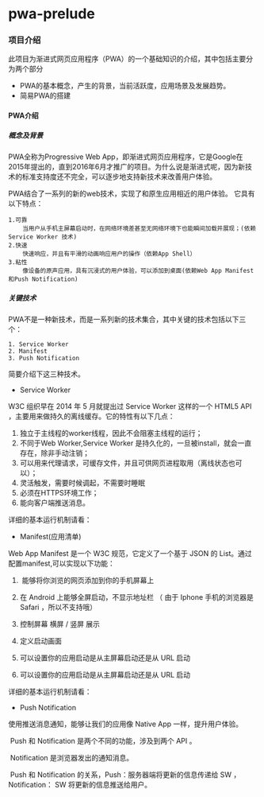 # pwa-prelude

### 项目介绍
此项目为渐进式网页应用程序（PWA）的一个基础知识的介绍，其中包括主要分为两个部分

* PWA的基本概念，产生的背景，当前活跃度，应用场景及发展趋势。
* 简易PWA的搭建

#### PWA介绍
##### 概念及背景
PWA全称为Progressive Web App，即渐进式网页应用程序，它是Google在2015年提出的，直到2016年6月才推广的项目。为什么说是渐进式呢，因为新技术的标准支持度还不完全，可以逐步地支持新技术来改善用户体验。

PWA结合了一系列的新的web技术，实现了和原生应用相近的用户体验。
它具有以下特点：

	1.可靠
		当用户从手机主屏幕启动时，在网络环境差甚至无网络环境下也能瞬间加载并展现；(依赖Service Worker 技术)
	2.快速
		快速响应，并且有平滑的动画响应用户的操作（依赖App Shell）
	3.粘性
		像设备的原声应用，具有沉浸式的用户体验，可以添加到桌面(依赖Web App Manifest和Push Notification)

##### 关键技术
PWA不是一种新技术，而是一系列新的技术集合，其中关键的技术包括以下三个：

	1. Service Worker
	2. Manifest
	3. Push Notification

简要介绍下这三种技术。

* Service Worker

W3C 组织早在 2014 年 5 月就提出过 Service Worker 这样的一个 HTML5 API ，主要用来做持久的离线缓存。它的特性有以下几点：

1. 独立于主线程的worker线程，因此不会阻塞主线程的运行；
2. 不同于Web Worker,Service Worker 是持久化的，一旦被install，就会一直存在，除非手动注销；
3. 可以用来代理请求，可缓存文件，并且可供网页进程取用（离线状态也可以）；
4. 灵活触发，需要时候调起，不需要时睡眠
5. 必须在HTTPS环境工作；
6. 能向客户端推送消息。

详细的基本运行机制请看：


* Manifest(应用清单)

Web App Manifest 是一个 W3C 规范，它定义了一个基于 JSON 的 List。通过配置manifest,可以实现以下功能：

1. ​ 能够将你浏览的网页添加到你的手机屏幕上

2.  在 Android 上能够全屏启动，不显示地址栏 （ 由于 Iphone 手机的浏览器是 Safari ，所以不支持哦）
3. 控制屏幕 横屏 / 竖屏 展示
4. 定义启动画面
5. 可以设置你的应用启动是从主屏幕启动还是从 URL 启动
6. 可以设置你的应用启动是从主屏幕启动还是从 URL 启动

详细的基本运行机制请看：

* Push Notification

使用推送消息通知，能够让我们的应用像 Native App 一样，提升用户体验。

​ Push 和 Notification 是两个不同的功能，涉及到两个 API 。

​ Notification 是浏览器发出的通知消息。

​ Push 和 Notification 的关系，Push：服务器端将更新的信息传递给 SW ，Notification： SW 将更新的信息推送给用户。

​ 

​ 












